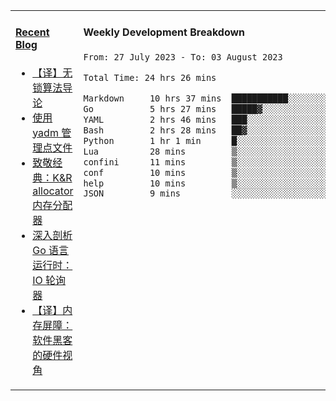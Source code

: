 <table width="960px">
<tr>
<td valign="top" width="50%">

#### <a href="https://www.kongjun18.me" target="_blank">Recent Blog</a>

<!-- BLOG-POST-LIST:START -->
- [【译】无锁算法导论](https://kongjun18.github.io/posts/2023/07/14/)
- [使用 yadm 管理点文件](https://kongjun18.github.io/posts/2023/04/07/)
- [致敬经典：K&amp;R allocator 内存分配器](https://kongjun18.github.io/posts/2022/12/12/)
- [深入剖析 Go 语言运行时：IO 轮询器](https://kongjun18.github.io/posts/2022/11/21/)
- [【译】内存屏障：软件黑客的硬件视角](https://kongjun18.github.io/posts/2022/11/03/)
<!-- BLOG-POST-LIST:END -->

</td>
<td valign="top" width="50%">

#### Weekly Development Breakdown

<!--START_SECTION:waka-->

```txt
From: 27 July 2023 - To: 03 August 2023

Total Time: 24 hrs 26 mins

Markdown     10 hrs 37 mins  ███████████░░░░░░░░░░░░░░   43.49 %
Go           5 hrs 27 mins   █████▓░░░░░░░░░░░░░░░░░░░   22.33 %
YAML         2 hrs 46 mins   ███░░░░░░░░░░░░░░░░░░░░░░   11.39 %
Bash         2 hrs 28 mins   ██▓░░░░░░░░░░░░░░░░░░░░░░   10.12 %
Python       1 hr 1 min      █░░░░░░░░░░░░░░░░░░░░░░░░   04.20 %
Lua          28 mins         ▒░░░░░░░░░░░░░░░░░░░░░░░░   01.92 %
confini      11 mins         ▒░░░░░░░░░░░░░░░░░░░░░░░░   00.76 %
conf         10 mins         ▒░░░░░░░░░░░░░░░░░░░░░░░░   00.75 %
help         10 mins         ▒░░░░░░░░░░░░░░░░░░░░░░░░   00.70 %
JSON         9 mins          ░░░░░░░░░░░░░░░░░░░░░░░░░   00.66 %
```

<!--END_SECTION:waka-->
</td>
</tr>

</table>
